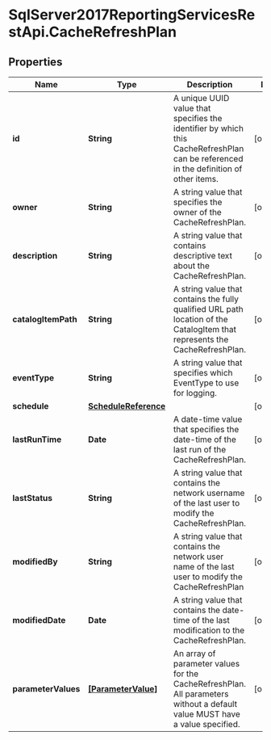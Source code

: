 # SqlServer2017ReportingServicesRestApi.CacheRefreshPlan

## Properties
Name | Type | Description | Notes
------------ | ------------- | ------------- | -------------
**id** | **String** | A unique UUID value that specifies the identifier by which this CacheRefreshPlan can be referenced in the definition of other items. | [optional] 
**owner** | **String** | A string value that specifies the owner of the CacheRefreshPlan. | [optional] 
**description** | **String** | A string value that contains descriptive text about the CacheRefreshPlan. | [optional] 
**catalogItemPath** | **String** | A string value that contains the fully qualified URL path location of the CatalogItem that represents the CacheRefreshPlan. | [optional] 
**eventType** | **String** | A string value that specifies which EventType to use for logging. | [optional] 
**schedule** | [**ScheduleReference**](ScheduleReference.md) |  | [optional] 
**lastRunTime** | **Date** | A date-time value that specifies the date-time of the last run of the CacheRefreshPlan. | [optional] 
**lastStatus** | **String** | A string value that contains the network username of the last user to modify the CacheRefreshPlan. | [optional] 
**modifiedBy** | **String** | A string value that contains the network user name of the last user to modify the CacheRefreshPlan | [optional] 
**modifiedDate** | **Date** | A string value that contains the date-time of the last modification to the CacheRefreshPlan. | [optional] 
**parameterValues** | [**[ParameterValue]**](ParameterValue.md) | An array of parameter values for the CacheRefreshPlan. All parameters without a default value MUST have a value specified. | [optional] 


